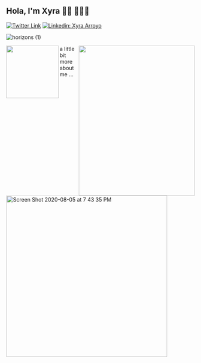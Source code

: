 ## Hola, I'm Xyra 👋🏽 👩🏻‍💻

[![Twitter Link](https://img.shields.io/twitter/follow/x_ray75?style=social)](https://twitter.com/x_ray75)
[![Linkedin: Xyra Arroyo](https://img.shields.io/badge/-Xyra-blue?style=flat-square&logo=Linkedin&logoColor=white)](https://www.linkedin.com/in/xarroyo1)

![horizons (1)](https://user-images.githubusercontent.com/65522080/89490464-ef5c3180-d77a-11ea-9ce3-abb8477db810.png)

<img align='left' src="https://user-images.githubusercontent.com/65522080/90307107-5d060d00-dea1-11ea-9f6b-2318ed2504fe.png" width="140" height ="140">

<img align='right' src="https://data.whicdn.com/images/235333051/original.gif" width="310" height ="400">

a little bit more about me ... 

<img align="left" width="430" alt="Screen Shot 2020-08-05 at 7 43 35 PM" src="https://user-images.githubusercontent.com/65522080/89474687-51ee0700-d754-11ea-981d-c2965c332c05.png"> 



